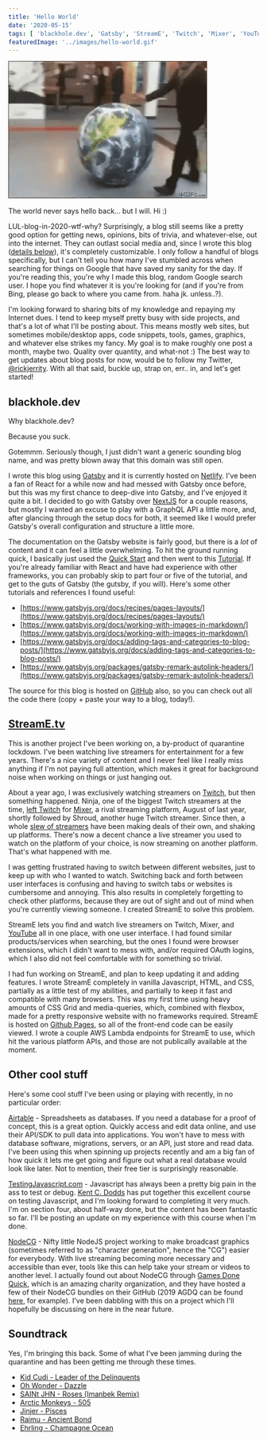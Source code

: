 ```yaml
---
title: 'Hello World'
date: '2020-05-15'
tags: [ 'blackhole.dev', 'Gatsby', 'StreamE', 'Twitch', 'Mixer', 'YouTube', 'Airtable', 'TestingJavascript.com', 'NodeCG', 'Soundtrack' ]
featuredImage: '../images/hello-world.gif'
---
```


<div class="centeredContent">
  <img src="../images/hello-world.gif" class="postImage">
</div>

The world never says hello back... but I will. Hi :)

LUL-blog-in-2020-wtf-why? Surprisingly, a blog still seems like a pretty good option for getting news, opinions, bits of trivia, and whatever-else, out into the internet. They can outlast social media and, since I wrote this blog ([details below](#blackholedev)), it's completely customizable. I only follow a handful of blogs specifically, but I can't tell you how many I've stumbled across when searching for things on Google that have saved my sanity for the day. If you're reading this, you're why I made this blog, random Google search user. I hope you find whatever it is you're looking for (and if you're from Bing, please go back to where you came from. haha jk. unless..?).

I'm looking forward to sharing bits of my knowledge and repaying my Internet dues. I tend to keep myself pretty busy with side projects, and that's a lot of what I'll be posting about. This means mostly web sites, but sometimes mobile/desktop apps, code snippets, tools, games, graphics, and whatever else strikes my fancy. My goal is to make roughly one post a month, maybe two. Quality over quantity, and what-not :) The best way to get updates about blog posts for now, would be to follow my Twitter, [@rickjerrity](https://twitter.com/rickjerrity). With all that said, buckle up, strap on, err.. in, and let's get started!

## blackhole.dev

Why blackhole.dev?

Because you suck.

Gotemmm. Seriously though, I just didn't want a generic sounding blog name, and was pretty blown away that this domain was still open.

I wrote this blog using [Gatsby](https://www.gatsbyjs.org/) and it is currently hosted on [Netlify](https://www.netlify.com/). I've been a fan of React for a while now and had messed with Gatsby once before, but this was my first chance to deep-dive into Gatsby, and I've enjoyed it quite a bit. I decided to go with Gatsby over [NextJS](https://nextjs.org/) for a couple reasons, but mostly I wanted an excuse to play with a GraphQL API a little more, and, after glancing through the setup docs for both, it seemed like I would prefer Gatsby's overall configuration and structure a little more.

The documentation on the Gatsby website is fairly good, but there is a _lot_ of content and it can feel a little overwhelming. To hit the ground running quick, I basically just used the [Quick Start](https://www.gatsbyjs.org/docs/quick-start/) and then went to this [Tutorial](https://www.gatsbyjs.org/tutorial/). If you're already familiar with React and have had experience with other frameworks, you can probably skip to part four or five of the tutorial, and get to the guts of Gatsby (the gutsby, if you will). Here's some other tutorials and references I found useful:

- [https://www.gatsbyjs.org/docs/recipes/pages-layouts/](https://www.gatsbyjs.org/docs/recipes/pages-layouts/)
- [https://www.gatsbyjs.org/docs/working-with-images-in-markdown/](https://www.gatsbyjs.org/docs/working-with-images-in-markdown/)
- [https://www.gatsbyjs.org/docs/adding-tags-and-categories-to-blog-posts/](https://www.gatsbyjs.org/docs/adding-tags-and-categories-to-blog-posts/)
- [https://www.gatsbyjs.org/packages/gatsby-remark-autolink-headers/](https://www.gatsbyjs.org/packages/gatsby-remark-autolink-headers/)

The source for this blog is hosted on [GitHub](https://github.com/rickjerrity/blackholeDev) also, so you can check out all the code there (copy + paste your way to a blog, today!).

## [StreamE.tv](https://streame.tv/)

This is another project I've been working on, a by-product of quarantine lockdown. I've been watching live streamers for entertainment for a few years. There's a nice variety of content and I never feel like I really miss anything if I'm not paying full attention, which makes it great for background noise when working on things or just hanging out.

About a year ago, I was exclusively watching streamers on [Twitch](https://twitch.tv/), but then something happened. Ninja, one of the biggest Twitch streamers at the time, [left Twitch](https://techcrunch.com/2019/08/01/ninja-is-leaving-twitch-for-microsofts-mixer/) for [Mixer](https://mixer.com), a rival streaming platform, August of last year, shortly followed by Shroud, another huge Twitch streamer. Since then, a whole [slew of streamers](https://www.tubefilter.com/2020/01/13/youtube-livestreaming-deal-lazarbeam-muselk-valkyrae/) have been making deals of their own, and shaking up platforms. There's now a decent chance a live streamer you used to watch on the platform of your choice, is now streaming on another platform. That's what happened with me.

I was getting frustrated having to switch between different websites, just to keep up with who I wanted to watch. Switching back and forth between user interfaces is confusing and having to switch tabs or websites is cumbersome and annoying. This also results in completely forgetting to check other platforms, because they are out of sight and out of mind when you're currently viewing someone. I created StreamE to solve this problem.

StreamE lets you find and watch live streamers on Twitch, Mixer, and [YouTube](https://youtube.com/) all in one place, with one user interface. I had found similar products/services when searching, but the ones I found were browser extensions, which I didn't want to mess with, and/or required OAuth logins, which I also did not feel comfortable with for something so trivial.

I had fun working on StreamE, and plan to keep updating it and adding features. I wrote StreamE completely in vanilla Javascript, HTML, and CSS, partially as a little test of my abilities, and partially to keep it fast and compatible with many browsers. This was my first time using heavy amounts of CSS Grid and media-queries, which, combined with flexbox, made for a pretty responsive website with no frameworks required. StreamE is hosted on [Github Pages](https://github.com/rickjerrity/StreamE), so all of the front-end code can be easily viewed. I wrote a couple AWS Lambda endpoints for StreamE to use, which hit the various platform APIs, and those are not publically available at the moment.

## Other cool stuff

Here's some cool stuff I've been using or playing with recently, in no particular order:

[Airtable](https://airtable.com/) - Spreadsheets as databases. If you need a database for a proof of concept, this is a great option. Quickly access and edit data online, and use their API/SDK to pull data into applications. You won't have to mess with database software, migrations, servers, or an API, just store and read data. I've been using this when spinning up projects recently and am a big fan of how quick it lets me get going and figure out what a real database would look like later. Not to mention, their free tier is surprisingly reasonable.

[TestingJavascript.com](https://testingjavascript.com/) - Javascript has always been a pretty big pain in the ass to test or debug. [Kent C. Dodds](https://twitter.com/kentcdodds) has put together this excellent course on testing Javascript, and I'm looking forward to completing it very much. I'm on section four, about half-way done, but the content has been fantastic so far. I'll be posting an update on my experience with this course when I'm done.

[NodeCG](https://nodecg.com/) - Nifty little NodeJS project working to make broadcast graphics (sometimes referred to as "character generation", hence the "CG") easier for everybody. With live streaming becoming more necessary and accessible than ever, tools like this can help take your stream or videos to another level. I actually found out about NodeCG through [Games Done Quick](https://gamesdonequick.com/), which is an amazing charity organization, and they have hosted a few of their NodeCG bundles on their GitHub (2019 AGDQ can be found [here](https://github.com/GamesDoneQuick/agdq19-layouts), for example). I've been dabbling with this on a project which I'll hopefully be discussing on here in the near future.

## Soundtrack

Yes, I'm bringing this back. Some of what I've been jamming during the quarantine and has been getting me through these times.

- [Kid Cudi - Leader of the Delinquents](https://www.youtube.com/watch?v=02PAOONYxpY)
- [Oh Wonder - Dazzle](https://www.youtube.com/watch?v=Wz5R1rmxzIs)
- [SAINt JHN - Roses (Imanbek Remix)](https://www.youtube.com/watch?v=ele2DMU49Jk)
- [Arctic Monkeys - 505](https://www.youtube.com/watch?v=MrmPDUvKyLs)
- [Jinjer - Pisces](https://www.youtube.com/watch?v=SQNtGoM3FVU)
- [Raimu - Ancient Bond](https://www.youtube.com/watch?v=7q-S61--Wqc)
- [Ehrling - Champagne Ocean](https://www.youtube.com/watch?v=do0oIs31Huw)
